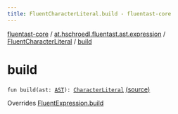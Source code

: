 ```yaml
---
title: FluentCharacterLiteral.build - fluentast-core
---
```


[fluentast-core](../../index.html) / [at.hschroedl.fluentast.ast.expression](../index.html) / [FluentCharacterLiteral](index.html) / [build](.)

# build

`fun build(ast: `[`AST`](https://help.eclipse.org/neon/topic/org.eclipse.jdt.doc.isv/reference/api/org/eclipse/jdt/core/dom/AST.html)`): `[`CharacterLiteral`](https://help.eclipse.org/neon/topic/org.eclipse.jdt.doc.isv/reference/api/org/eclipse/jdt/core/dom/CharacterLiteral.html) [(source)](http://github.com/hschroedl/fluentast/tree/master/core/at.hschroedl.fluentast/ast/expression/CharacterLiteral.kt#L7)

Overrides [FluentExpression.build](../-fluent-expression/build.html)

